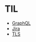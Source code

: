 # TIL
- [GraphQL](https://github.com/sujinnaljin/TIL/blob/master/GraphQL.md)
- [Jira](https://github.com/sujinnaljin/TIL/blob/master/Jira.md)
- [TLS](https://github.com/sujinnaljin/TIL/blob/master/TLS.md)
